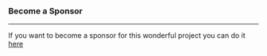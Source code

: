 ### Become a Sponsor
------------------
If you want to become a sponsor for this wonderful project you can do it [here](https://sponsorsignup.qcobjects.dev/)
